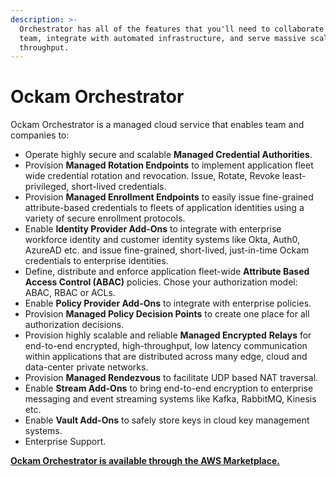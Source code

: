 ```yaml
---
description: >-
  Orchestrator has all of the features that you'll need to collaborate with your
  team, integrate with automated infrastructure, and serve massive scale
  throughput.
---
```


# Ockam Orchestrator

Ockam Orchestrator is a managed cloud service that enables team and companies to:

* Operate highly secure and scalable **Managed Credential Authorities**.
* Provision **Managed Rotation Endpoints** to implement application fleet wide credential rotation and revocation. Issue, Rotate, Revoke least-privileged, short-lived credentials.
* Provision **Managed Enrollment Endpoints** to easily issue fine-grained attribute-based credentials to fleets of application identities using a variety of secure enrollment protocols.
* Enable **Identity Provider Add-Ons** to integrate with enterprise workforce identity and customer identity systems like Okta, Auth0, AzureAD etc. and issue fine-grained, short-lived, just-in-time Ockam credentials to enterprise identities.
* Define, distribute and enforce application fleet-wide **Attribute Based Access Control (ABAC)** policies. Chose your authorization model: ABAC, RBAC or ACLs.
* Enable **Policy Provider Add-Ons** to integrate with enterprise policies.
* Provision **Managed Policy Decision Points** to create one place for all authorization decisions.
* Provision highly scalable and reliable **Managed Encrypted** **Relays** for end-to-end encrypted, high-throughput, low latency communication within applications that are distributed across many edge, cloud and data-center private networks.
* Provision **Managed Rendezvous** to facilitate UDP based NAT traversal.
* Enable **Stream Add-Ons** to bring end-to-end encryption to enterprise messaging and event streaming systems like Kafka, RabbitMQ, Kinesis etc.
* Enable **Vault Add-Ons** to safely store keys in cloud key management systems.
* Enterprise Support.

****[**Ockam Orchestrator is available through the AWS Marketplace.**](https://aws.amazon.com/marketplace/pp/prodview-wsd42efzcpsxk)****
